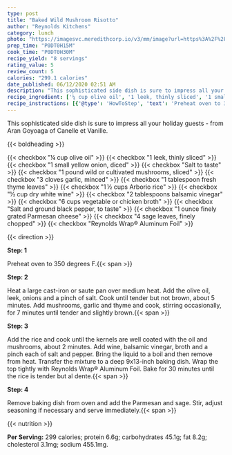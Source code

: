 ```yaml
---
type: post
title: "Baked Wild Mushroom Risotto"
author: "Reynolds Kitchens"
category: lunch
photo: "https://imagesvc.meredithcorp.io/v3/mm/image?url=https%3A%2F%2Fimages.media-allrecipes.com%2Fuserphotos%2F2822063.jpg"
prep_time: "P0DT0H15M"
cook_time: "P0DT0H30M"
recipe_yield: "8 servings"
rating_value: 5
review_count: 5
calories: "299.1 calories"
date_published: 06/12/2020 02:51 AM
description: "This sophisticated side dish is sure to impress all your holiday guests - from Aran Goyoaga of Canelle et Vanille."
recipe_ingredient: ['¼ cup olive oil', '1 leek, thinly sliced', '1 small yellow onion, diced', 'Salt to taste', '1 pound wild or cultivated mushrooms, sliced', '3 cloves garlic, minced', '1 tablespoon fresh thyme leaves', '1\u2009½ cups Arborio rice', '½ cup dry white wine', '2 tablespoons balsamic vinegar', '6 cups vegetable or chicken broth', 'Salt and ground black pepper, to taste', '1 ounce finely grated Parmesan cheese', '4 sage leaves, finely chopped', 'Reynolds Wrap® Aluminum Foil']
recipe_instructions: [{'@type': 'HowToStep', 'text': 'Preheat oven to 350 degrees F.\n'}, {'@type': 'HowToStep', 'text': 'Heat a large cast-iron or saute pan over medium heat. Add the olive oil, leek, onions and a pinch of salt. Cook until tender but not brown, about 5 minutes. Add mushrooms, garlic and thyme and cook, stirring occasionally, for 7 minutes until tender and slightly brown.\n'}, {'@type': 'HowToStep', 'text': 'Add the rice and cook until the kernels are well coated with the oil and mushrooms, about 2 minutes. Add wine, balsamic vinegar, broth and a pinch each of salt and pepper. Bring the liquid to a boil and then remove from heat. Transfer the mixture to a deep 9x13-inch baking dish. Wrap the top tightly with Reynolds Wrap&reg; Aluminum Foil. Bake for 30 minutes until the rice is tender but al dente.\n'}, {'@type': 'HowToStep', 'text': 'Remove baking dish from oven and add the Parmesan and sage. Stir, adjust seasoning if necessary and serve immediately.\n'}]
---
```


This sophisticated side dish is sure to impress all your holiday guests - from Aran Goyoaga of Canelle et Vanille. 

{{< boldheading >}}

{{< checkbox "¼ cup olive oil" >}}
{{< checkbox "1  leek, thinly sliced" >}}
{{< checkbox "1 small yellow onion, diced" >}}
{{< checkbox "Salt to taste" >}}
{{< checkbox "1 pound wild or cultivated mushrooms, sliced" >}}
{{< checkbox "3 cloves garlic, minced" >}}
{{< checkbox "1 tablespoon fresh thyme leaves" >}}
{{< checkbox "1 ½ cups Arborio rice" >}}
{{< checkbox "½ cup dry white wine" >}}
{{< checkbox "2 tablespoons balsamic vinegar" >}}
{{< checkbox "6 cups vegetable or chicken broth" >}}
{{< checkbox "Salt and ground black pepper, to taste" >}}
{{< checkbox "1 ounce finely grated Parmesan cheese" >}}
{{< checkbox "4  sage leaves, finely chopped" >}}
{{< checkbox "Reynolds Wrap® Aluminum Foil" >}}


{{< direction >}}

**Step: 1**

Preheat oven to 350 degrees F.{{< span >}}

**Step: 2**

Heat a large cast-iron or saute pan over medium heat. Add the olive oil, leek, onions and a pinch of salt. Cook until tender but not brown, about 5 minutes. Add mushrooms, garlic and thyme and cook, stirring occasionally, for 7 minutes until tender and slightly brown.{{< span >}}

**Step: 3**

Add the rice and cook until the kernels are well coated with the oil and mushrooms, about 2 minutes. Add wine, balsamic vinegar, broth and a pinch each of salt and pepper. Bring the liquid to a boil and then remove from heat. Transfer the mixture to a deep 9x13-inch baking dish. Wrap the top tightly with Reynolds Wrap® Aluminum Foil. Bake for 30 minutes until the rice is tender but al dente.{{< span >}}

**Step: 4**

Remove baking dish from oven and add the Parmesan and sage. Stir, adjust seasoning if necessary and serve immediately.{{< span >}}

{{< nutrition >}}

**Per Serving:** 299 calories; protein 6.6g; carbohydrates 45.1g; fat 8.2g; cholesterol 3.1mg; sodium 455.1mg.